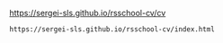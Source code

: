 https://sergei-sls.github.io/rsschool-cv/cv
    
    https://sergei-sls.github.io/rsschool-cv/index.html